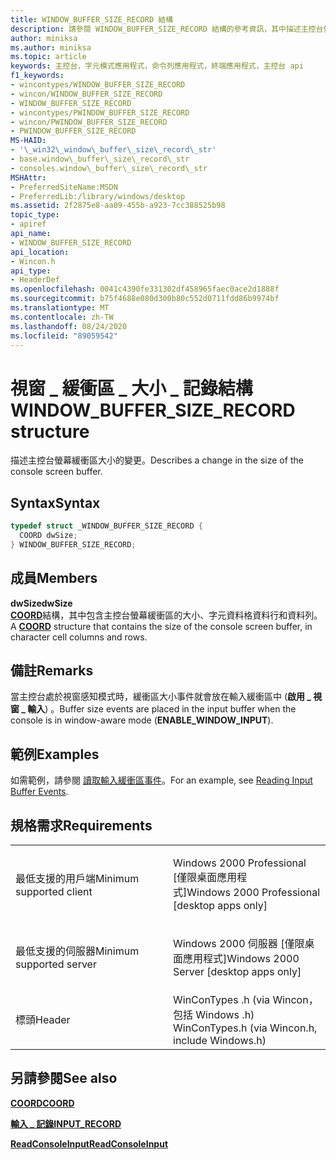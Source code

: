 ```yaml
---
title: WINDOW_BUFFER_SIZE_RECORD 結構
description: 請參閱 WINDOW_BUFFER_SIZE_RECORD 結構的參考資訊，其中描述主控台螢幕緩衝區大小的變更。
author: miniksa
ms.author: miniksa
ms.topic: article
keywords: 主控台，字元模式應用程式，命令列應用程式，終端應用程式，主控台 api
f1_keywords:
- wincontypes/WINDOW_BUFFER_SIZE_RECORD
- wincon/WINDOW_BUFFER_SIZE_RECORD
- WINDOW_BUFFER_SIZE_RECORD
- wincontypes/PWINDOW_BUFFER_SIZE_RECORD
- wincon/PWINDOW_BUFFER_SIZE_RECORD
- PWINDOW_BUFFER_SIZE_RECORD
MS-HAID:
- '\_win32\_window\_buffer\_size\_record\_str'
- base.window\_buffer\_size\_record\_str
- consoles.window\_buffer\_size\_record\_str
MSHAttr:
- PreferredSiteName:MSDN
- PreferredLib:/library/windows/desktop
ms.assetid: 2f2875e8-aa09-455b-a923-7cc388525b98
topic_type:
- apiref
api_name:
- WINDOW_BUFFER_SIZE_RECORD
api_location:
- Wincon.h
api_type:
- HeaderDef
ms.openlocfilehash: 0041c4390fe331302df458965faec0ace2d1888f
ms.sourcegitcommit: b75f4688e080d300b80c552d0711fdd86b9974bf
ms.translationtype: MT
ms.contentlocale: zh-TW
ms.lasthandoff: 08/24/2020
ms.locfileid: "89059542"
---
```

# <a name="window_buffer_size_record-structure"></a><span data-ttu-id="4e335-104">視窗 \_ 緩衝區 \_ 大小 \_ 記錄結構</span><span class="sxs-lookup"><span data-stu-id="4e335-104">WINDOW\_BUFFER\_SIZE\_RECORD structure</span></span>


<span data-ttu-id="4e335-105">描述主控台螢幕緩衝區大小的變更。</span><span class="sxs-lookup"><span data-stu-id="4e335-105">Describes a change in the size of the console screen buffer.</span></span>

<a name="syntax"></a><span data-ttu-id="4e335-106">Syntax</span><span class="sxs-lookup"><span data-stu-id="4e335-106">Syntax</span></span>
------

```C
typedef struct _WINDOW_BUFFER_SIZE_RECORD {
  COORD dwSize;
} WINDOW_BUFFER_SIZE_RECORD;
```

<a name="members"></a><span data-ttu-id="4e335-107">成員</span><span class="sxs-lookup"><span data-stu-id="4e335-107">Members</span></span>
-------

<span data-ttu-id="4e335-108">**dwSize**</span><span class="sxs-lookup"><span data-stu-id="4e335-108">**dwSize**</span></span>  
<span data-ttu-id="4e335-109">[**COORD**](coord-str.md)結構，其中包含主控台螢幕緩衝區的大小、字元資料格資料行和資料列。</span><span class="sxs-lookup"><span data-stu-id="4e335-109">A [**COORD**](coord-str.md) structure that contains the size of the console screen buffer, in character cell columns and rows.</span></span>

<a name="remarks"></a><span data-ttu-id="4e335-110">備註</span><span class="sxs-lookup"><span data-stu-id="4e335-110">Remarks</span></span>
-------

<span data-ttu-id="4e335-111">當主控台處於視窗感知模式時，緩衝區大小事件就會放在輸入緩衝區中 (**啟用 \_ 視窗 \_ 輸入**) 。</span><span class="sxs-lookup"><span data-stu-id="4e335-111">Buffer size events are placed in the input buffer when the console is in window-aware mode (**ENABLE\_WINDOW\_INPUT**).</span></span>

<a name="examples"></a><span data-ttu-id="4e335-112">範例</span><span class="sxs-lookup"><span data-stu-id="4e335-112">Examples</span></span>
--------

<span data-ttu-id="4e335-113">如需範例，請參閱 [讀取輸入緩衝區事件](reading-input-buffer-events.md)。</span><span class="sxs-lookup"><span data-stu-id="4e335-113">For an example, see [Reading Input Buffer Events](reading-input-buffer-events.md).</span></span>

<a name="requirements"></a><span data-ttu-id="4e335-114">規格需求</span><span class="sxs-lookup"><span data-stu-id="4e335-114">Requirements</span></span>
------------

<table>
<colgroup>
<col width="50%" />
<col width="50%" />
</colgroup>
<tbody>
<tr class="odd">
<td><p><span data-ttu-id="4e335-115">最低支援的用戶端</span><span class="sxs-lookup"><span data-stu-id="4e335-115">Minimum supported client</span></span></p></td>
<td><p><span data-ttu-id="4e335-116">Windows 2000 Professional [僅限桌面應用程式]</span><span class="sxs-lookup"><span data-stu-id="4e335-116">Windows 2000 Professional [desktop apps only]</span></span></p></td>
</tr>
<tr class="even">
<td><p><span data-ttu-id="4e335-117">最低支援的伺服器</span><span class="sxs-lookup"><span data-stu-id="4e335-117">Minimum supported server</span></span></p></td>
<td><p><span data-ttu-id="4e335-118">Windows 2000 伺服器 [僅限桌面應用程式]</span><span class="sxs-lookup"><span data-stu-id="4e335-118">Windows 2000 Server [desktop apps only]</span></span></p></td>
</tr>
<tr class="odd">
<td><p><span data-ttu-id="4e335-119">標頭</span><span class="sxs-lookup"><span data-stu-id="4e335-119">Header</span></span></p></td>
<td><span data-ttu-id="4e335-120">WinConTypes .h (via Wincon，包括 Windows .h) </span><span class="sxs-lookup"><span data-stu-id="4e335-120">WinConTypes.h (via Wincon.h, include Windows.h)</span></span></td>
</tr>
</tbody>
</table>

## <a name="span-idsee_alsospansee-also"></a><span data-ttu-id="4e335-121"><span id="see_also"></span>另請參閱</span><span class="sxs-lookup"><span data-stu-id="4e335-121"><span id="see_also"></span>See also</span></span>


[<span data-ttu-id="4e335-122">**COORD**</span><span class="sxs-lookup"><span data-stu-id="4e335-122">**COORD**</span></span>](coord-str.md)

[<span data-ttu-id="4e335-123">**輸入 \_ 記錄**</span><span class="sxs-lookup"><span data-stu-id="4e335-123">**INPUT\_RECORD**</span></span>](input-record-str.md)

[<span data-ttu-id="4e335-124">**ReadConsoleInput**</span><span class="sxs-lookup"><span data-stu-id="4e335-124">**ReadConsoleInput**</span></span>](readconsoleinput.md)

 

 




